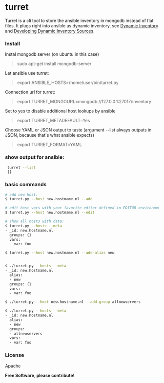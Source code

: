 # turret

Turret is a cli tool to store the ansible inventory in mongodb instead of flat files.
It plugs right into ansible as dynamic inventory, see [Dynamic Inventory][ansdyn] and [Developing Dynamic Inventory Sources][ansdyndev].


### Install 
Instal mongodb server (on ubuntu in this case) 
> sudo apt-get install mongodb-server

Let ansible use turret:
> export ANSIBLE_HOSTS=/home/user/bin/turret.py

Connection url for turret:
> export TURRET_MONGOURL=mongodb://127.0.0.1:27017/inventory

Set to yes to disable additional host lookups by ansible
> export TURRET_METADEFAULT=Yes

Choose YAML or JSON output to taste (argument --list always outputs in JSON, because that's what ansible expects)
> export TURRET_FORMAT=YAML


### show output for ansible: 
```sh
 turret --list
 {}
```
### basic commands

```sh
# add new host:
$ turret.py --host new.hostname.nl --add

# edit host vars with your favorite editor defined in EDITOR environment variable:
$ turret.py --host new.hostname.nl --edit

# show all hosts with data:
$ turret.py --hosts --meta
- _id: new.hostname.nl
  groups: {}
  vars:
  - var: foo

$ turret.py --host new.hostname.nl --add-alias new


$ ./turret.py --hosts --meta
- _id: new.hostname.nl
  alias:
  - new
  groups: {}
  vars:
  - var: foo

$ ./turret.py --host new.hostname.nl --add-group allnewservers

$ ./turret.py --hosts --meta
- _id: new.hostname.nl
  alias:
  - new
  groups:
  - allnewservers
  vars:
  - var: foo
```

### License

Apache


**Free Software, please contribute!**

   [ansdyn]: http://docs.ansible.com/ansible/intro_dynamic_inventory.html
   [ansdyndev]: http://docs.ansible.com/ansible/developing_inventory.html
   
 
